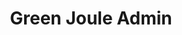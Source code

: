 ---
layout: member
weight: 50
name: Tracy Nguyen
title: Green Joule Admin
img: /assets/images/members/tracy.jpg
email: tracy.nguyen@alumni.ubc.ca
status: alumni
year: 2020
alumni_position: A Random Location (Touring the world)
biography: >
  Tracy is a Chemical and Biological Engineering student. She is interested in rewewable energy sources. Tracy has worked in a fuel cell research group during her first co-op and actively participates in Green Joule, a research based project on microalgae and its feasbility as an alternative energy source. 
linkedin: https://www.linkedin.com/in/nguyentracyt/
---